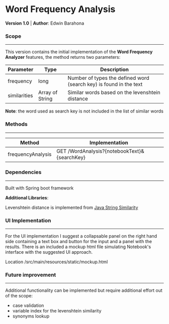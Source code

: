 # Word Frequency Analysis
**Version 1.0** | **Author**: Edwin Barahona 


### Scope

---

This version contains the initial implementation of the **Word Frequency Analyzer** features, 
the method returns two parameters:

| Parameter | Type | Description|
|---|---|---|
| frequency | long | Number of types the defined word (search key) is found in the text|
| similarities | Array of String | Similar words based on the levenshtein distance |

**Note**: the word used as search key is not included in the list of similar words

### Methods

---


Method | Implementation
---|---
frequencyAnalysis | GET /WordAnalysis?{notebookText}&{searchKey}

### Dependencies

---
Built with Spring boot framework

**Additional Libraries**:

Levenshtein distance is implemented from [Java String Similarity](https://github.com/tdebatty/java-string-similarity)


### UI Implementation

---

For the UI implementation I suggest a collapsable panel on the right hand side containing a text box and button for the 
input and a panel with the results. There is an included a mockup html file simulating Notebook's interface with the suggested 
UI approach.

Location /src/main/resources/static/mockup.html

### Future improvement

---

Additional functionality can be implemented but require additional effort out of the scope:
* case validation 
* variable index for the levenshtein similarity 
* synonyms lookup
